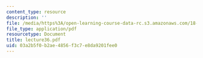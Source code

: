 ```yaml
---
content_type: resource
description: ''
file: /media/https%3A/open-learning-course-data-rc.s3.amazonaws.com/18-704-seminar-in-algebra-and-number-theory-rational-points-on-elliptic-curves-fall-2004/03a2b5f0b2ae4856f3c7e8da9201fee0_lecture36.pdf
file_type: application/pdf
resourcetype: Document
title: lecture36.pdf
uid: 03a2b5f0-b2ae-4856-f3c7-e8da9201fee0
---
```

